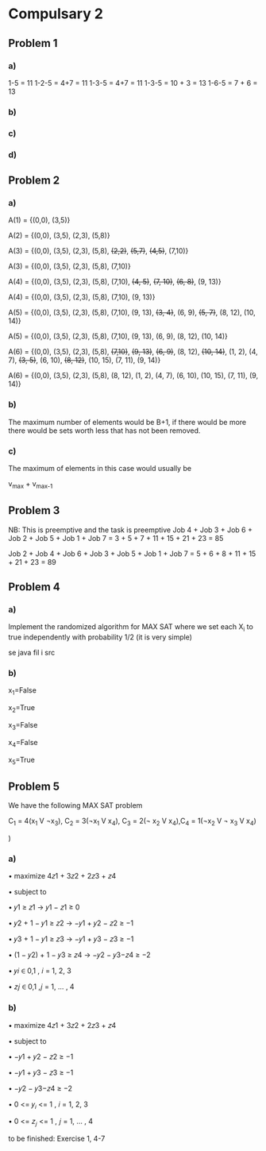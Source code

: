 # Compulsary 2

## Problem 1

### a)
1-5 = 11
1-2-5 = 4+7 = 11
1-3-5 = 4+7 = 11
1-3-5 = 10 + 3 = 13
1-6-5 = 7 + 6 = 13

### b)


### c)


### d)


## Problem 2

### a)

A(1) = {(0,0), (3,5)}

A(2) = {(0,0), (3,5), (2,3), (5,8)}

A(3) = {(0,0), (3,5), (2,3), (5,8), ~~(2,2)~~, ~~(5,7)~~, ~~(4,5)~~, (7,10)}

A(3) = {(0,0), (3,5), (2,3), (5,8), (7,10)}

A(4) = {(0,0), (3,5), (2,3), (5,8), (7,10), ~~(4, 5)~~, ~~(7, 10)~~, ~~(6, 8)~~, (9, 13)}

A(4) = {(0,0), (3,5), (2,3), (5,8), (7,10), (9, 13)}

A(5) = {(0,0), (3,5), (2,3), (5,8), (7,10), (9, 13), ~~(3, 4)~~, (6, 9), ~~(5, 7)~~, (8, 12), (10, 14)}

A(5) = {(0,0), (3,5), (2,3), (5,8), (7,10), (9, 13), (6, 9), (8, 12), (10, 14)}

A(6) = {(0,0), (3,5), (2,3), (5,8), ~~(7,10)~~, ~~(9, 13)~~, ~~(6, 9)~~, (8, 12), ~~(10, 14)~~, (1, 2), (4, 7), ~~(3, 5)~~, (6, 10), ~~(8, 12)~~, (10, 15), (7, 11), (9, 14)}

A(6) = {(0,0), (3,5), (2,3), (5,8), (8, 12), (1, 2), (4, 7), (6, 10), (10, 15), (7, 11), (9, 14)}

### b)

The maximum number of elements would be B+1, if there would be more there would be sets worth less that has not been removed.

### c)

The maximum of elements in this case would usually be <p>v<sub>max</sub> + v<sub>max-1</sub></p>

## Problem 3

NB: This is preemptive and the task is preemptive
Job 4 + Job 3 + Job 6 + Job 2 + Job 5 + Job 1 + Job 7 = 3 + 5 + 7 + 11 + 15 + 21 + 23 = 85

Job 2 + Job 4 + Job 6 + Job 3 + Job 5 + Job 1 + Job 7 = 5 + 6 + 8 + 11 + 15 + 21 + 23 = 89

## Problem 4

### a) 
Implement the randomized algorithm for MAX SAT where we set each X<sub>i</sub> to true independently with probability 1/2 (it is very simple)

se java fil i src
### b)

x<sub>1</sub>=False

x<sub>2</sub>=True

x<sub>3</sub>=False

x<sub>4</sub>=False

x<sub>5</sub>=True

## Problem 5

We have the following MAX SAT problem

<p>C<sub>1</sub> = 4(x<sub>1</sub> V &not;x<sub>3</sub>), C<sub>2</sub> = 3(&not;x<sub>1</sub> V x<sub>4</sub>), C<sub>3</sub> = 2(&not; x<sub>2</sub> V x<sub>4</sub>),C<sub>4</sub> = 1(&not;x<sub>2</sub> V &not; x<sub>3</sub> V x<sub>4</sub>)</p>)

### a)

• maximize 4𝑧1 + 3𝑧2 + 2𝑧3 + 𝑧4

• subject to

• 𝑦1 ≥ 𝑧1 → 𝑦1 − 𝑧1 ≥ 0

• 𝑦2 + 1 − 𝑦1 ≥ 𝑧2 → −𝑦1 + 𝑦2 − 𝑧2 ≥ −1

• 𝑦3 + 1 − 𝑦1 ≥ 𝑧3 → −𝑦1 + 𝑦3 − 𝑧3 ≥ −1

• (1 − 𝑦2) + 1 − 𝑦3 ≥ 𝑧4 → −𝑦2 − 𝑦3−𝑧4 ≥ −2

• 𝑦𝑖 ∈ 0,1 , 𝑖 = 1, 2, 3

• 𝑧𝑗 ∈ 0,1 ,𝑗 = 1, … , 4

### b) 

• maximize 4𝑧1 + 3𝑧2 + 2𝑧3 + 𝑧4

• subject to

• −𝑦1 + 𝑦2 − 𝑧2 ≥ −1

• −𝑦1 + 𝑦3 − 𝑧3 ≥ −1

• −𝑦2 − 𝑦3−𝑧4 ≥ −2

• 0 <= 𝑦<sub>𝑖</sub> <= 1 , 𝑖 = 1, 2, 3

• 0 <= 𝑧<sub>𝑗</sub> <= 1 , 𝑗 = 1, … , 4


to be finished: Exercise 1, 4-7

